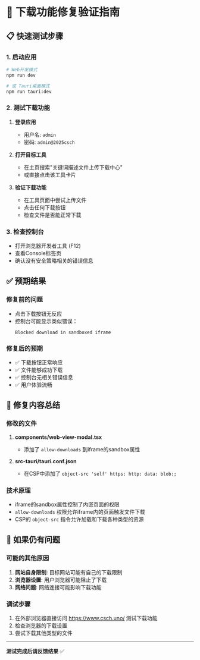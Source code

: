 # 🧪 下载功能修复验证指南

## 📋 快速测试步骤

### 1. 启动应用
```bash
# Web开发模式
npm run dev

# 或 Tauri桌面模式
npm run tauri:dev
```

### 2. 测试下载功能
1. **登录应用**
   - 用户名: `admin`
   - 密码: `admin@2025csch`

2. **打开目标工具**
   - 在主页搜索"关键词描述文件上传下载中心"
   - 或直接点击该工具卡片

3. **验证下载功能**
   - 在工具页面中尝试上传文件
   - 点击任何下载按钮
   - 检查文件是否能正常下载

### 3. 检查控制台
- 打开浏览器开发者工具 (F12)
- 查看Console标签页
- 确认没有安全策略相关的错误信息

## ✅ 预期结果

### 修复前的问题
- 点击下载按钮无反应
- 控制台可能显示类似错误：
  ```
  Blocked download in sandboxed iframe
  ```

### 修复后的预期
- ✅ 下载按钮正常响应
- ✅ 文件能够成功下载
- ✅ 控制台无相关错误信息
- ✅ 用户体验流畅

## 🔧 修复内容总结

### 修改的文件
1. **components/web-view-modal.tsx**
   - 添加了 `allow-downloads` 到iframe的sandbox属性

2. **src-tauri/tauri.conf.json**
   - 在CSP中添加了 `object-src 'self' https: http: data: blob:;`

### 技术原理
- iframe的sandbox属性控制了内嵌页面的权限
- `allow-downloads` 权限允许iframe内的页面触发文件下载
- CSP的 `object-src` 指令允许加载和下载各种类型的资源

## 🚨 如果仍有问题

### 可能的其他原因
1. **网站自身限制**: 目标网站可能有自己的下载限制
2. **浏览器设置**: 用户浏览器可能阻止了下载
3. **网络问题**: 网络连接可能影响下载功能

### 调试步骤
1. 在外部浏览器直接访问 https://www.csch.uno/ 测试下载功能
2. 检查浏览器的下载设置
3. 尝试下载其他类型的文件

---
**测试完成后请反馈结果** ✅
